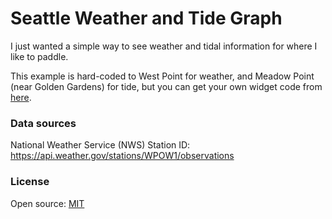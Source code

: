 # Seattle Weather and Tide Graph

I just wanted a simple way to see weather and tidal information for where I like to paddle.

This example is hard-coded to West Point for weather, and Meadow Point (near Golden Gardens) for tide, but you can get your own widget code from [here](https://www.tidegraph.com/index.php?page=339264.txt&src=//tides.tidegraph.com/api/tidegraph.php?bg%3Dwhite%26scale%3D1%26color%3Dblack%26lat%3D47.6733790%26lng%3D-122.4076660&background_option=white-black&scale=1&station_option=latlng_station&lat=47.6733790&lng=-122.4076660).

### Data sources

National Weather Service (NWS) Station ID: https://api.weather.gov/stations/WPOW1/observations

### License

Open source: [MIT](https://opensource.org/licenses/MIT)

